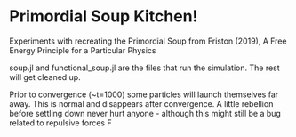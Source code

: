 # Primordial Soup Kitchen!
Experiments with recreating the Primordial Soup from Friston (2019), A Free Energy Principle for a Particular Physics

soup.jl and functional_soup.jl are the files that run the simulation. The rest will get cleaned up.

Prior to convergence (~t=1000) some particles will launch themselves far away. This is normal and disappears after convergence. A little rebellion before settling down never hurt anyone - although this might still be a bug related to repulsive forces F
